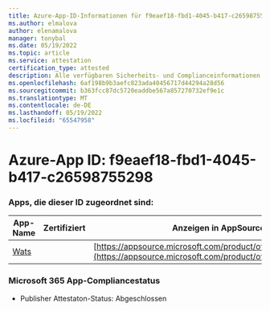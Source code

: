 ```yaml
---
title: Azure-App-ID-Informationen für f9eaef18-fbd1-4045-b417-c26598755298
ms.author: elmalova
author: elenamalova
manager: tonybal
ms.date: 05/19/2022
ms.topic: article
ms.service: attestation
certification_type: attested
description: Alle verfügbaren Sicherheits- und Complianceinformationen für f9eaef18-fbd1-4045-b417-c26598755298.
ms.openlocfilehash: 6af198b9b3aefc823ada40456717d44294a28d56
ms.sourcegitcommit: b363fcc87dc5720eaddbe567a857270732ef9e1c
ms.translationtype: MT
ms.contentlocale: de-DE
ms.lasthandoff: 05/19/2022
ms.locfileid: "65547958"
---
```

# <a name="azure-app-id-f9eaef18-fbd1-4045-b417-c26598755298"></a>Azure-App ID: f9eaef18-fbd1-4045-b417-c26598755298


### <a name="apps-associated-with-this-id"></a>Apps, die dieser ID zugeordnet sind:
| **App-Name** | **Zertifiziert** | **Anzeigen in AppSource** |
|--------------|---------------|-----------------------|
| [Wats](../forward/WA200003597.md) |  | [https://appsource.microsoft.com/product/office/WA200003597](https://appsource.microsoft.com/product/office/WA200003597) |

### <a name="microsoft-365-app-compliance-status"></a>Microsoft 365 App-Compliancestatus
- Publisher Attestaton-Status: Abgeschlossen

